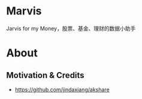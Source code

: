 # Marvis

Jarvis for my Money，股票、基金、理财的数据小助手

# About

## Motivation & Credits

- https://github.com/jindaxiang/akshare
